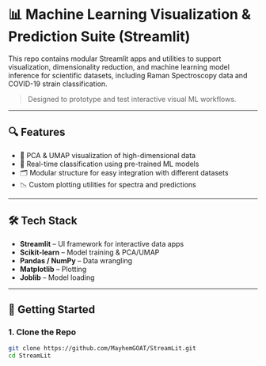 # 📊 Machine Learning Visualization & Prediction Suite (Streamlit)

This repo contains modular Streamlit apps and utilities to support visualization, dimensionality reduction, and machine learning model inference for scientific datasets, including Raman Spectroscopy data and COVID-19 strain classification.

> Designed to prototype and test interactive visual ML workflows.

---

## 🔍 Features

- 🔬 PCA & UMAP visualization of high-dimensional data
- 🧠 Real-time classification using pre-trained ML models
- 🗂️ Modular structure for easy integration with different datasets
- 📉 Custom plotting utilities for spectra and predictions

---

## 🛠️ Tech Stack

- **Streamlit** – UI framework for interactive data apps  
- **Scikit-learn** – Model training & PCA/UMAP
- **Pandas / NumPy** – Data wrangling
- **Matplotlib** – Plotting
- **Joblib** – Model loading

---

## 🚀 Getting Started

### 1. Clone the Repo



```bash
git clone https://github.com/MayhemGOAT/StreamLit.git
cd StreamLit

